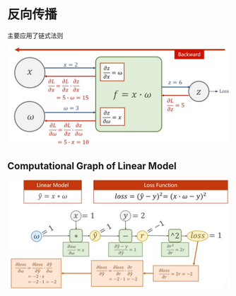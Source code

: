# 反向传播

主要应用了链式法则

![](static/image/Pasted%20image%2020221003101120.png)

## Computational Graph of Linear Model

![](static/image/Pasted%20image%2020221003101807.png)

